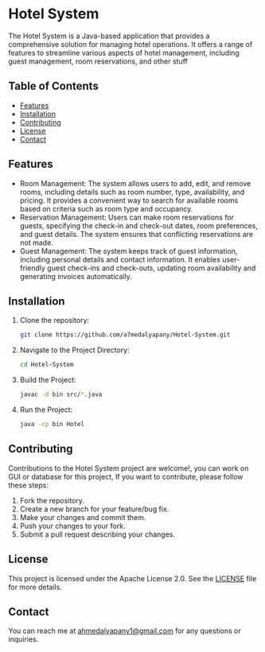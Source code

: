 # Hotel System

The Hotel System is a Java-based application that provides a comprehensive solution for managing hotel operations. It offers a range of features to streamline various aspects of hotel management, including guest management, room reservations, and other stuff

## Table of Contents

- [Features](#features)
- [Installation](#installation)
- [Contributing](#contributing)
- [License](#license)
- [Contact](#contact)

## Features

- Room Management: The system allows users to add, edit, and remove rooms, including details such as room number, type, availability, and pricing. It provides a convenient way to search for available rooms based on criteria such as room type and occupancy.
- Reservation Management: Users can make room reservations for guests, specifying the check-in and check-out dates, room preferences, and guest details. The system ensures that conflicting reservations are not made.
- Guest Management: The system keeps track of guest information, including personal details and contact information. It enables user-friendly guest check-ins and check-outs, updating room availability and generating invoices automatically.

## Installation

1. Clone the repository:

   ```bash
   git clone https://github.com/a7medalyapany/Hotel-System.git

2. Navigate to the Project Directory:

   ```bash
   cd Hotel-System

3. Build the Project:

   ```bash
   javac -d bin src/*.java

4. Run the Project:

   ```bash
   java -cp bin Hotel


## Contributing

Contributions to the Hotel System project are welcome!, you can work on GUI or database for this project, If you want to contribute, please follow these steps:

1. Fork the repository.
2. Create a new branch for your feature/bug fix.
3. Make your changes and commit them.
4. Push your changes to your fork.
5. Submit a pull request describing your changes.

## License

This project is licensed under the Apache License 2.0. See the [LICENSE](LICENSE) file for more details.

## Contact

You can reach me at [ahmedalyapany1@gmail.com](mailto:ahmedalyapany1@gmail.com) for any questions or inquiries.

